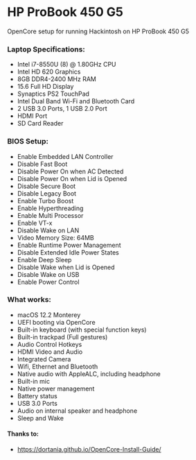 # HP ProBook 450 G5

OpenCore setup for running Hackintosh on HP ProBook 450 G5

### Laptop Specifications:
- Intel i7-8550U (8) @ 1.80GHz CPU 
- Intel HD 620 Graphics
- 8GB DDR4-2400 MHz RAM
- 15.6 Full HD Display
- Synaptics PS2 TouchPad
- Intel Dual Band Wi-Fi and Bluetooth Card
- 2 USB 3.0 Ports, 1 USB 2.0 Port
- HDMI Port
- SD Card Reader


### BIOS Setup:
- Enable Embedded LAN Controller
- Disable Fast Boot
- Disable Power On when AC Detected
- Disable Power On when Lid is Opened
- Disable Secure Boot
- Disable Legacy Boot
- Enable Turbo Boost
- Enable Hyperthreading
- Enable Multi Processor
- Enable VT-x
- Disable Wake on LAN
- Video Memory Size: 64MB
- Enable Runtime Power Management
- Disable Extended Idle Power States
- Enable Deep Sleep
- Disable Wake when Lid is Opened
- Disable Wake on USB
- Enable Power Control

### What works:
- macOS 12.2 Monterey
- UEFI booting via OpenCore
- Built-in keyboard (with special function keys)
- Built-in trackpad (Full gestures)
- Audio Control Hotkeys
- HDMI Video and Audio
- Integrated Camera
- Wifi, Ethernet and Bluetooth
- Native audio with AppleALC, including headphone
- Built-in mic
- Native power management
- Battery status
- USB 3.0 Ports
- Audio on internal speaker and headphone
- Sleep and Wake 

#### Thanks to:
- https://dortania.github.io/OpenCore-Install-Guide/
